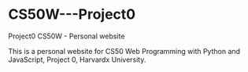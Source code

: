 # CS50W---Project0
Project0 CS50W - Personal website

This is a personal website for CS50 Web Programming with Python and JavaScript, Project 0, Harvardx University.
